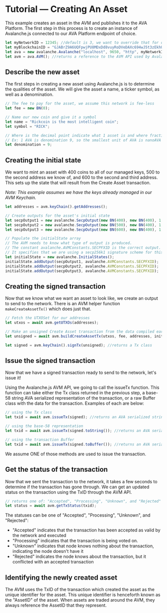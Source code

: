# Tutorial &mdash; Creating An Asset

This example creates an asset in the AVM and publishes it to the AVA Platform. The first step in this process is to create an instance of Avalanche.js connected to our AVA Platform endpoint of choice.

```js
let myNetworkID = 12345; //default is 3, we want to override that for our local network
let myBlockchainID = "GJABrZ9A6UQFpwjPU8MDxDd8vuyRoDVeDAXc694wJ5t3zEkhU"; // The AVM blockchainID on this network
let ava = new avalanche.Avalanche("localhost", 9650, "http", myNetworkID, myBlockchainID);
let avm = ava.AVM(); //returns a reference to the AVM API used by Avalanche.js
```

## Describe the new asset

The first steps in creating a new asset using Avalanche.js is to determine the qualities of the asset. We will give the asset a name, a ticker symbol, as well as a denomination. 

```js
// The fee to pay for the asset, we assume this network is fee-less
let fee = new BN(0);

// Name our new coin and give it a symbol
let name = "Rickcoin is the most intelligent coin";
let symbol = "RICK";

// Where is the decimal point indicate what 1 asset is and where fractional assets begin
// Ex: 1 AVA is denomination 9, so the smallest unit of AVA is nanoAVA (nAVA) at 10^-9 AVA
let denomination = 9;
```

## Creating the initial state
We want to mint an asset with 400 coins to all of our managed keys, 500 to the second address we know of, and 600 to the second and third address. This sets up the state that will result from the Create Asset transaction. 

*Note: This example assumes we have the keys already managed in our AVM Keychain.*

```js
let addresses = avm.keyChain().getAddresses();

// Create outputs for the asset's initial state
let secpOutput1 = new avalanche.SecpOutput(new BN(400), new BN(400), 1, addresses);
let secpOutput2 = new avalanche.SecpOutput(new BN(500), new BN(400), 1, [addresses[1]]);
let secpOutput3 = new avalanche.SecpOutput(new BN(600), new BN(400), 1, [addresses[1], addresses[2]]);

// Populate the initialState array
// The AVM needs to know what type of output is produced.
// The constant avalanche.AVMConstants.SECPFXID is the correct output.
// It specifies that we are using a secp256k1 signature scheme for this output.
let initialState = new avalanche.InitialStates();
initialState.addOutput(secpOutput1, avalanche.AVMConstants.SECPFXID);
initialState.addOutput(secpOutput2, avalanche.AVMConstants.SECPFXID);
initialState.addOutput(secpOutput3, avalanche.AVMConstants.SECPFXID);
```

## Creating the signed transaction

Now that we know what we want an asset to look like, we create an output to send to the network. There is an AVM helper function `makeCreateAssetTx()` which does just that. 

```js
// Fetch the UTXOSet for our addresses
let utxos = await avm.getUTXOs(addresses);

// Make an unsigned Create Asset transaction from the data compiled earlier
let unsigned = await avm.buildCreateAssetTx(utxos, fee, addresses, initialState, name, symbol, denomination);

let signed = avm.keyChain().signTx(unsigned); //returns a Tx class
```

## Issue the signed transaction

Now that we have a signed transaction ready to send to the network, let's issue it! 

Using the Avalanche.js AVM API, we going to call the issueTx function. This function can take either the Tx class returned in the previous step, a base-58 string AVA serialized representation of the transaction, or a raw Buffer class with the data for the transaction. Examples of each are below:

```js
// using the Tx class
let txid = await avm.issueTx(signed); //returns an AVA serialized string for the TxID
```

```js
// using the base-58 representation
let txid = await avm.issueTx(signed.toString()); //returns an AVA serialized string for the TxID
```

```js
// using the transaction Buffer
let txid = await avm.issueTx(signed.toBuffer()); //returns an AVA serialized string for the TxID
```

We assume ONE of those methods are used to issue the transaction.

## Get the status of the transaction

Now that we sent the transaction to the network, it takes a few seconds to determine if the transaction has gone through. We can get an updated status on the transaction using the TxID through the AVM API.

```js
// returns one of: "Accepted", "Processing", "Unknown", and "Rejected"
let status = await avm.getTxStatus(txid); 
```

The statuses can be one of "Accepted", "Processing", "Unknown", and "Rejected":

  * "Accepted" indicates that the transaction has been accepted as valid by the network and executed
  * "Processing" indicates that the transaction is being voted on.
  * "Unknown" indicates that node knows nothing about the transaction, indicating the node doesn't have it
  * "Rejected" indicates the node knows about the transaction, but it conflicted with an accepted transaction

## Identifying the newly created asset

The AVM uses the TxID of the transaction which created the asset as the unique identifier for the asset. This unique identifier is henceforth known as the "AssetID" of the asset. When assets are traded around the AVM, they always reference the AssetID that they represent.
